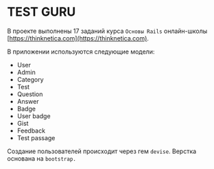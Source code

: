 # TEST GURU

В проекте выполнены 17 заданий курса `Основы Rails` онлайн-школы [https://thinknetica.com](https://thinknetica.com).

В приложении используются следующие модели:
* User
* Admin
* Category
* Test
* Question
* Answer
* Badge
* User badge
* Gist
* Feedback
* Test passage

Создание пользователей происходит через гем `devise`.
Верстка основана на `bootstrap.`
